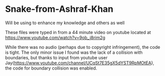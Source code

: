 # Snake-from-Ashraf-Khan
Will be using to enhance my knowledge and others as well

These files were typed in from a 44 minute video on youtube located at
https://www.youtube.com/watch?v=9ob_j8rim2g

While there was no audio (perhaps due to copyright infringement), the code is tight. The only minor issue I found was the 
lack of a collision with boundaries, but thanks to input from youtube user Jay(https://www.youtube.com/channel/UCqSt7E35gX5dYST9RpMOtEA), 
the code for boundary collision was enabled. 

